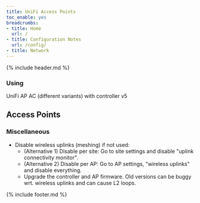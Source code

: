 ```yaml
---
title: UniFi Access Points
toc_enable: yes
breadcrumbs:
- title: Home
  url: /
- title: Configuration Notes
  url: /config/
- title: Network
---
```

{% include header.md %}

### Using
UniFi AP AC (different variants) with controller v5

## Access Points

### Miscellaneous

- Disable wireless uplinks \(meshing\) if not used:
  - \(Alternative 1\) Disable per site: Go to site settings and disable "uplink connectivity monitor".
  - \(Alternative 2\) Disable per AP: Go to AP settings, "wireless uplinks" and disable everything.
  - Upgrade the controller and AP firmware. Old versions can be buggy wrt. wireless uplinks and can cause L2 loops.

{% include footer.md %}
